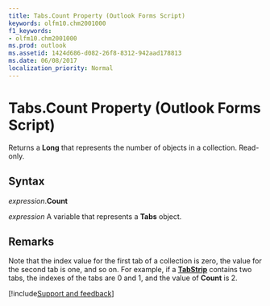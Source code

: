 ```yaml
---
title: Tabs.Count Property (Outlook Forms Script)
keywords: olfm10.chm2001000
f1_keywords:
- olfm10.chm2001000
ms.prod: outlook
ms.assetid: 1424d686-d082-26f8-8312-942aad178813
ms.date: 06/08/2017
localization_priority: Normal
---
```



# Tabs.Count Property (Outlook Forms Script)

Returns a  **Long** that represents the number of objects in a collection. Read-only.


## Syntax

_expression_.**Count**

_expression_ A variable that represents a  **Tabs** object.


## Remarks

Note that the index value for the first tab of a collection is zero, the value for the second tab is one, and so on. For example, if a  **[TabStrip](Outlook.tabstrip.md)** contains two tabs, the indexes of the tabs are 0 and 1, and the value of **Count** is 2.

[!include[Support and feedback](~/includes/feedback-boilerplate.md)]